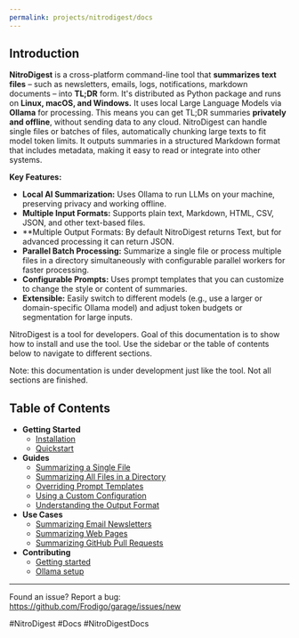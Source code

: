 ```yaml
---
permalink: projects/nitrodigest/docs
---
```

## Introduction

**NitroDigest** is a cross-platform command-line tool that **summarizes text files** – such as newsletters, emails, logs, notifications, markdown documents – into **TL;DR** form. It's distributed as Python package and runs on **Linux, macOS, and Windows.** It uses local Large Language Models via **Ollama** for processing. This means you can get TL;DR summaries **privately and offline**, without sending data to any cloud. NitroDigest can handle single files or batches of files, automatically chunking large texts to fit model token limits. It outputs summaries in a structured Markdown format that includes metadata, making it easy to read or integrate into other systems.

**Key Features:**

- **Local AI Summarization:** Uses Ollama to run LLMs on your machine, preserving privacy and working offline.
- **Multiple Input Formats:** Supports plain text, Markdown, HTML, CSV, JSON, and other text-based files.
- **Multiple Output Formats: By default NitroDigest returns Text, but for advanced processing it can return JSON.
- **Parallel Batch Processing:** Summarize a single file or process multiple files in a directory simultaneously with configurable parallel workers for faster processing.
- **Configurable Prompts:** Uses prompt templates that you can customize to change the style or content of summaries.
- **Extensible:** Easily switch to different models (e.g., use a larger or domain-specific Ollama model) and adjust token budgets or segmentation for large inputs.

NitroDigest is a tool for developers. Goal of this documentation is to show how to install and use the tool. Use the sidebar or the table of contents below to navigate to different sections.

Note: this documentation is under development just like the tool. Not all sections are finished.

## Table of Contents

- **Getting Started**
    - [Installation](Installation.md)
    - [Quickstart](Quickstart.md)
- **Guides**
    - [Summarizing a Single File](Summarizing%20a%20Single%20File.md)
    - [Summarizing All Files in a Directory](Summarizing%20All%20Files%20in%20a%20Directory.md)
    - [Overriding Prompt Templates](Overriding%20Prompt%20Templates.md)
    - [Using a Custom Configuration](Using%20a%20Custom%20Configuration.md)
    - [Understanding the Output Format](Understanding%20the%20Output%20Format.md)
- **Use Cases**
    - [Summarizing Email Newsletters](Summarizing%20Email%20Newsletters.md)
    - [Summarizing Web Pages](Summarizing%20Web%20Pages.md)
    - [Summarizing GitHub Pull Requests](Summarizing%20GitHub%20Pull%20Requests.md)
- **Contributing**
	- [Getting started](Getting%20started.md)
	- [Ollama setup](Ollama%20setup.md)

---
Found an issue? Report a bug: <https://github.com/Frodigo/garage/issues/new>

#NitroDigest #Docs #NitroDigestDocs
